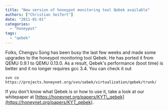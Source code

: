```yaml
---
title: "New version of honeypot monitoring tool Qebek available"
authors: ["Christian Seifert"]
date: "2011-01-01"
categories: 
  - "honeypot"
tags: 
  - "qebek"
---
```


Folks, Chengyu Song has been busy the last few weeks and made some upgrades to the honeypot monitoring tool Qebek. He has ported it from QEMU 0.9.1 to QEMU 0.13.0. As a result, Qebek's performance (boot time) is better and it no longer requires gcc 3.4. You can check it out  

`svn co https://projects.honeynet.org/svn/sebek/virtualization/qebek/trunk/`

If you don't know what Qebek is or how to use it, take a look at our whitepaper at [https://honeynet.org/papers/KYT\_qebek](https://honeynet.org/papers/KYT_qebek).
